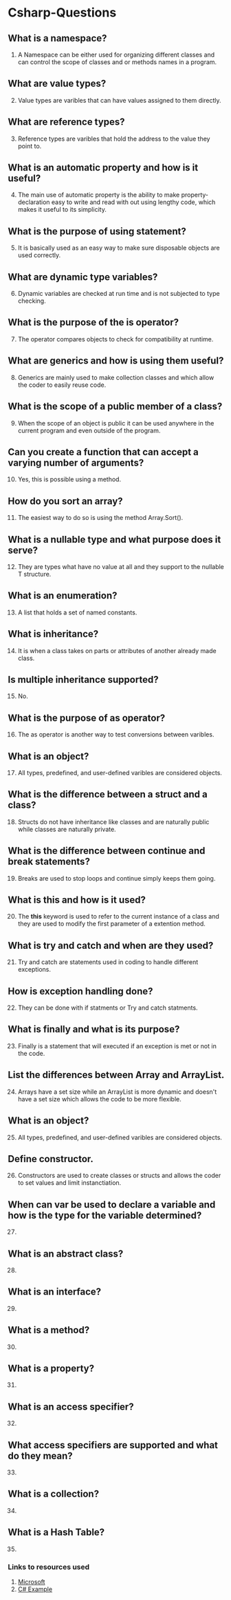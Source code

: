 # Csharp-Questions

## What is a namespace?
1. A Namespace can be either used for organizing different classes and can control the scope of classes and or methods names in a program.

## What are value types?
2. Value types are varibles that can have values assigned to them directly.

## What are reference types?
3. Reference types are varibles that hold the address to the value they point to.

## What is an automatic property and how is it useful?
4. The main use of automatic property is the ability to make property-declaration easy to write and read with out using lengthy code, which makes it useful to its simplicity.

## What is the purpose of using statement?
5. It is basically used as an easy way to make sure disposable objects are used correctly.

## What are dynamic type variables?
6. Dynamic variables are checked at run time and is not subjected to type checking.

## What is the purpose of the is operator?
7. The operator compares objects to check for compatibility at runtime.

## What are generics and how is using them useful?
8. Generics are mainly used to make collection classes and which allow the coder to easily reuse code.

## What is the scope of a public member of a class?
9. When the scope of an object is public it can be used anywhere in the current program and even outside of the program.

## Can you create a function that can accept a varying number of arguments?
10. Yes, this is possible using a method.

## How do you sort an array?
11. The easiest way to do so is using the method Array.Sort().

## What is a nullable type and what purpose does it serve?
12. They are types what have no value at all and they support to the nullable T structure.

## What is an enumeration?
13. A list that holds a set of named constants.

## What is inheritance?
14. It is when a class takes on parts or attributes of another already made class.

## Is multiple inheritance supported?
15. No.

## What is the purpose of as operator?
16. The as operator is another way to test conversions between varibles.

## What is an object?
17. All types, predefined, and user-defined varibles are considered objects.

## What is the difference between a struct and a class?
18. Structs do not have inheritance like classes and are naturally public while classes are naturally private.

## What is the difference between continue and break statements?
19. Breaks are used to stop loops and continue simply keeps them going.

## What is this and how is it used?
20. The **this** keyword is used to refer to the current instance of a class and they are used to modify the first parameter of a extention method.

## What is try and catch and when are they used?
21. Try and catch are statements used in coding to handle different exceptions.

## How is exception handling done?
22. They can be done with if statments or Try and catch statments.

## What is finally and what is its purpose?
23. Finally is a statement that will executed if an exception is met or not in the code.

## List the differences between Array and ArrayList.
24. Arrays have a set size while an ArrayList is more dynamic and doesn't have a set size which allows the code to be more flexible. 

## What is an object?
25. All types, predefined, and user-defined varibles are considered objects.

## Define constructor.
26. Constructors are used to create classes or structs and allows the coder to set values and limit instanctiation.

## When can var be used to declare a variable and how is the type for the variable determined?
27.

## What is an abstract class?
28.

## What is an interface?
29.

## What is a method?
30.

## What is a property?
31.

## What is an access specifier?
32.

## What access specifiers are supported and what do they mean?
33.

## What is a collection?
34.

## What is a Hash Table?
35.

### Links to resources used
1. [Microsoft](https://docs.microsoft.com/en-us/dotnet/csharp/)
2. [C# Example](http://www.csharp-examples.net/sort-array/)

